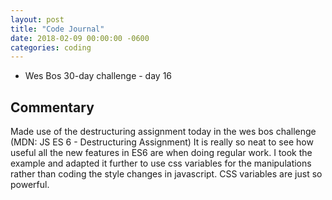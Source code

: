 ```yaml
---
layout: post
title: "Code Journal"
date: 2018-02-09 00:00:00 -0600
categories: coding
---
```


- Wes Bos 30-day challenge - day 16

## Commentary

Made use of the destructuring assignment today in the wes bos challenge (MDN: JS ES 6 - Destructuring Assignment) It is really so neat to see how useful all the new features in ES6 are when doing regular work. I took the example and adapted it further to use css variables for the manipulations rather than coding the style changes in javascript. CSS variables are just so powerful.
